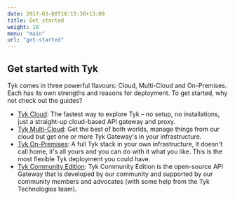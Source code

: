 ```yaml
--- 
date: 2017-03-08T18:15:30+13:00
title: Get started
weight: 10
menu: "main"
url: "get-started"
---
```


## Get started with Tyk

Tyk comes in three powerful flavours: Cloud, Multi-Cloud and On-Premises. Each has its own strengths and reasons for deployment. To get started, why not check out the guides?

- [Tyk Cloud][1]: The fastest way to explore Tyk – no setup, no installations, just a straight-up cloud-based API gateway and proxy.
- [Tyk Multi-Cloud][2]: Get the best of both worlds, manage things from our cloud but get one or more Tyk Gateway's in your infrastructure.
- [Tyk On-Premises][3]: A full Tyk stack in your own infrastructure, it doesn't call home, it's all yours and you can do with it what you like. This is the most flexible Tyk deployment you could have.
- [Tyk Community Edition][4]: Tyk Community Edition is the open-source API Gateway that is developed by our community and supported by our community members and advocates (with some help from the Tyk Technologies team).

 [1]: /docs/get-started/with-tyk-cloud
 [2]: /docs/get-started/with-tyk-hybrid
 [3]: /docs/get-started/with-tyk-on-premise
 [4]: /docs/get-started/with-tyk-community-edition
